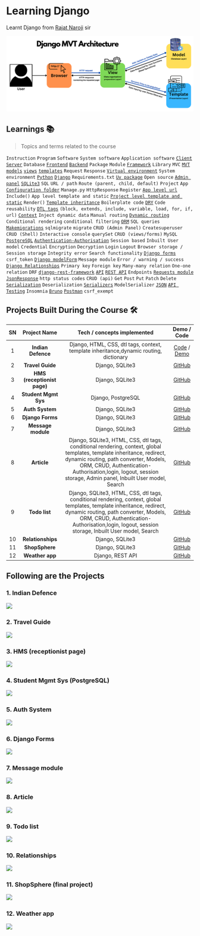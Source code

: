# Learning Django

Learnt Django from [Rajat Naroji](https://www.linkedin.com/in/rajat-naroji-a7bb15297/) sir

<!-- ![](./Django%205.png) -->

![](./MVTdiagram.png)

## Learnings 📚

> Topics and terms related to the course

`Instruction` `Program` `Software` `System software` `Application software` [`Client`](https://github.com/topics/client) [`Server`](https://github.com/topics/server) `Database` [`Frontend`](https://github.com/topics/frontend) [`Backend`](https://github.com/topics/backend) `Package` `Module` [`Framework`](https://github.com/topics/framework) `Library` `MVC` [`MVT`](https://github.com/topics/mvt) [`models`](https://github.com/topics/models) [`views`](https://github.com/topics/views) [`templates`](https://github.com/topics/templates) `Request` `Response` [`Virtual environment`](https://github.com/topics/virtual-environment) `System environment` [`Python`](https://github.com/topics/python) [`Django`](https://github.com/topics/django) `Requirements.txt` [`Uv package`](https://github.com/topics/uv) `Open source` [`Admin panel`](https://github.com/topics/admin-panel) [`SQLite3`](https://github.com/topics/sqlite) `SQL` `URL / path` `Route (parent, child, default)` `Project` `App` [`Configuration folder`]() `Manage.py` `HttpResponse` `Register` [`App level url`]() `Include()` `App level template and static` [`Project level template and static`]() `Render()` [`Template inheritance`](https://github.com/topics/template-inheritance) `Boilerplate code` [`DRY`](https://github.com/topics/dry) `Code reusability` [`DTL tags`](https://github.com/topics/dtl) `(block, extends, include, variable, load, for, if, url)` [`Context`](https://github.com/topics/context) `Inject dynamic data` `Manual routing` [`Dynamic routing`](https://github.com/topics/dynamic-routing) `Conditional rendering` `conditional filtering` [`ORM`](https://github.com/topics/orm) `SQL queries` [`Makemigrations`](https://github.com/topics/makemigrations) `sqlmigrate` `migrate` `CRUD (Admin Panel)` `Createsuperuser` `CRUD (Shell)` `Interactive console` `querySet` `CRUD (views/forms)` `MySQL` [`PostgreSQL`](https://github.com/topics/postgresql) [`Authentication-Authorisation`](https://github.com/topics/authentication-authorisation) `Session based` `Inbuilt User model` `Credential` `Encryption` `Decryption` `Login` `Logout` `Browser storage / Session storage` `Integrity error` `Search functionality` [`Django forms`](https://github.com/topics/django-forms) `csrf_token` [`Django modelForm`](https://github.com/topics/django-modelForms) `Message module` `Error / warning / success` [`Django Relationships`]() `Primary key` `Foreign key` `Many-many relation` `One-one relation` `DRF` [`django-rest-framework`](https://github.com/topics/django-rest-framework) [`API`](https://github.com/topics/api) [`REST API`](https://github.com/topics/rest-api) `Endpoints` [`Requests module`](https://github.com/topics/requests) [`JsonResponse`](https://github.com/topics/json) `http status codes` `CRUD (api)` `Get` `Post` `Put` `Patch` `Delete` [`Serialization`](https://github.com/topics/serialization) `Deserialization` [`Serializers`](https://github.com/topics/serializers) `ModelSerializer` [`JSON`](https://github.com/topics/json) [`API Testing`](https://github.com/topics/api-testing) `Insomnia` [`Bruno`](https://github.com/usebruno/bruno) [`Postman`](https://github.com/topics/postman) `csrf_exempt` 
 
 
## Projects Built During the Course 🛠️

| SN | Project Name | Tech / concepts implemented | Demo / Code |
| :--------------: | :--------------: | :------------: | :-------------: |
| 1 | **Indian Defence** | Django, HTML, CSS, dtl tags, context, template inheritance,dynamic routing, dictionary | [Code](https://github.com/Rahullkumr/LearningDjango/tree/main/assignments/Assignment05_dynamicRouting) / [Demo](#) |
| 2 | **Travel Guide** | Django, SQLite3 | [GitHub](https://github.com/rahullkumr/baaaad_me) |
| 3 | **HMS (receptionist page)** | Django, SQLite3 | [GitHub](https://github.com/rahullkumr/baaaad_me) |
| 4 | **Student Mgmt Sys** | Django, PostgreSQL | [GitHub](https://github.com/rahullkumr/baaaad_me) |
| 5 | **Auth System** | Django, SQLite3 | [GitHub](https://github.com/rahullkumr/baaaad_me) |
| 6 | **Django Forms** | Django, SQLite3 | [GitHub](https://github.com/rahullkumr/baaaad_me) |
| 7 | **Message module** | Django, SQLite3 | [GitHub](https://github.com/rahullkumr/baaaad_me) |
| 8 | **Article** | Django, SQLite3, HTML, CSS, dtl tags, conditional rendering, context, global templates, template inheritance, redirect, dynamic routing, path converter, Models, ORM, CRUD, Authentication-Authorisation,login, logout, session storage, Admin panel, Inbuilt User model, Search | [GitHub](https://github.com/rahullkumr/baaaad_me) |
| 9 | **Todo list** | Django, SQLite3, HTML, CSS, dtl tags, conditional rendering, context, global templates, template inheritance, redirect, dynamic routing, path converter, Models, ORM, CRUD, Authentication-Authorisation,login, logout, session storage, Inbuilt User model, Search | [GitHub](https://github.com/rahullkumr/baaaad_me) |
| 10 | **Relationships** | Django, SQLite3 | [GitHub](https://github.com/rahullkumr/baaaad_me) |
| 11 | **ShopSphere** | Django, SQLite3 | [GitHub](https://github.com/rahullkumr/baaaad_me) |
| 12 | **Weather app** | Django, REST API | [GitHub](https://github.com/rahullkumr/baaaad_me) |


## Following are the Projects

### 1. Indian Defence
![](./Task1_Calculator/calculator/calc.gif)
<br>

### 2. Travel Guide
![](./folder/taapmaan/tc.gif)
<br>

### 3. HMS (receptionist page)
![](./folder/taapmaan/tc.gif)
<br>

### 4. Student Mgmt Sys (PostgreSQL)
![](./folder/taapmaan/tc.gif)
<br>

### 5. Auth System
![](./folder/taapmaan/tc.gif)
<br>

### 6. Django Forms
![](./folder/taapmaan/tc.gif)
<br>

### 7. Message module
![](./folder/taapmaan/tc.gif)
<br>

### 8. Article
![](./folder/taapmaan/tc.gif)
<br>

### 9. Todo list
![](./folder/taapmaan/tc.gif)
<br>

### 10. Relationships
![](./folder/taapmaan/tc.gif)
<br>

### 11. ShopSphere (final project)
![](./folder/taapmaan/tc.gif)
<br>

### 12. Weather app
![](./folder/taapmaan/tc.gif)
<br>
